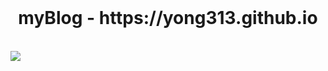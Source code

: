 <br />
<h1 align="center">
   myBlog - https://yong313.github.io
</h1>
<br />
<img src="https://user-images.githubusercontent.com/85574104/151668694-e4a7f8b8-3185-447a-a7c7-50325145dc88.png")
<br />

